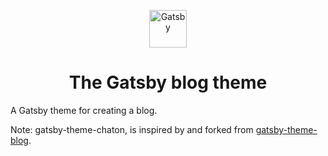 <p align="center">
  <a href="https://www.gatsbyjs.org">
    <img alt="Gatsby" src="https://www.gatsbyjs.org/monogram.svg" width="60" />
  </a>
</p>
<h1 align="center">
  The Gatsby blog theme
</h1>

A Gatsby theme for creating a blog. 

Note: gatsby-theme-chaton, is inspired by and forked from [gatsby-theme-blog](https://github.com/gatsbyjs/gatsby-starter-blog-theme).


